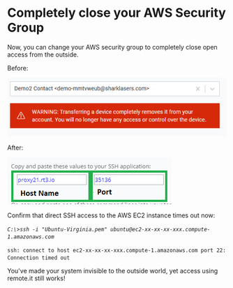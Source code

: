 # Completely close your AWS Security Group

Now, you can change your AWS security group to completely close open access from the outside.

Before:

![](../../.gitbook/assets/image%20%28413%29.png)

After:

![](../../.gitbook/assets/image%20%28150%29.png)

Confirm that direct SSH access to the AWS EC2 instance times out now:

_`C:\>ssh -i "Ubuntu-Virginia.pem" ubuntu@ec2-xx-xx-xx-xxx.compute-1.amazonaws.com`_ 

`ssh: connect to host ec2-xx-xx-xx-xxx.compute-1.amazonaws.com port 22: Connection timed out`

You've made your system invisible to the outside world, yet access using remote.it still works!



